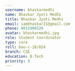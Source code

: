 ```yaml
---
username: bhaskarmedhi
name: Bhaskar Jyoti Medhi
title: Bhaskar Jyoti Medhi
email: iambhaskar21@gmail.com
phone: 8011908526
avatar: bhaskarmedhi.jpg
role: Student Coordinator
type: core
roll: Gau-c-18/024
branch: CSE
education: B.Tech
priority: 5
---
```

